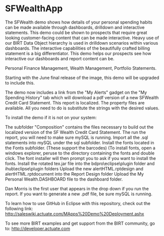 SFWealthApp
===========

The SFWealth demo shows how details of your personal spending habits can be made available through dashboards, drilldown and interactive statements. This demo could be shown to prospects that require great looking customer-facing content that can be made interactive. Heavy use of our BIRT Data Object hierarchy is used in drilldown scenarios within various dashboards. The interactive capabilities of the beautifully crafted billing statement is a big differentiator. This demo helps our prospects see how interactive our dashboards and report content can be.

Personal Finance Management, Wealth Management, Portfolio Statements. 

Starting with the June final release of the image, this demo will be upgraded to include this.

The demo now includes a link from the "My Alerts" gadget on the "My Spending History" tab which will download a pdf version of a new SFWealth Credit Card Statement.  This report is localized.  The property files are available.  All you need to do is substitute the strings with the desired values.

To install the demo if it is not on your system:

   The subfolder "Composition" contains the files necessary to build out the localized version of the SF Wealth Credit Card Statement.
   The run the report, you will need to make sure mySQL is running.
   Import all the .sql statements into mySQL under the sql subfolder.
   Install the fonts located in the Fonts subfolder. (These support the barcodes)  (To install fonts, open a windows explorer, peruse to the directory containing the fonts and double click.  The font installer will then prompt you to ask if you want to install the fonts.
   Install the rotated tex.jar file into the bdpro\eclipse\plugin folder and ihub\eclipse\plugin folders
   Upload the new alertHTML.rptdesign and alertHTML.rptdocument into the Report Design folder
   Upload the My Personal Wealth.DASHBOARD file to the dashboard folder.

Dan Morris is the first user that appears in the drop down if you run the report.
If you want to generate a new .pdf file, be sure mySQL is running.

To learn how to use GitHub in Eclipse with this repository, check out the following link:
http://saleswiki.actuate.com/MApps%20Demo%20Deployment.ashx

To see more BIRT examples and get support from the BIRT community, go to:
http://developer.actuate.com
